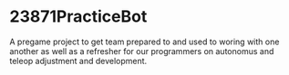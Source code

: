 # 23871PracticeBot
A pregame project to get team prepared to and used to woring with one another as well as a refresher for our programmers on autonomus and teleop adjustment and development.

